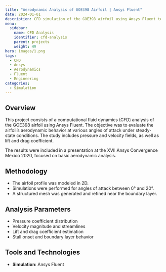 ```yaml
---
title: "Aerodynamic Analysis of GOE398 Airfoil | Ansys Fluent"
date: 2024-01-01
description: CFD simulation of the GOE398 airfoil using Ansys Fluent to study aerodynamic behavior at different angles of attack. Work presented at Ansys Convergence Mexico 2020.
menu:
  sidebar:
    name: CFD Analysis
    identifier: cfd-analysis
    parent: projects
    weight: 49
hero: images/1.png
tags:
  - CFD
  - Ansys
  - Aerodynamics
  - Fluent
  - Engineering
categories:
  - Simulation
---
```


## Overview

This project consists of a computational fluid dynamics (CFD) analysis of the GOE398 airfoil using Ansys Fluent. The objective was to evaluate the airfoil’s aerodynamic behavior at various angles of attack under steady-state conditions. The study includes pressure and velocity fields, as well as lift and drag coefficient.

The results were included in a presentation at the XVII Ansys Convergence Mexico 2020, focused on basic aerodynamic analysis.


## Methodology

- The airfoil profile was modeled in 2D.
- Simulations were performed for angles of attack between 0° and 20°.
- A structured mesh was generated and refined near the boundary layer.

## Analysis Parameters

- Pressure coefficient distribution
- Velocity magnitude and streamlines
- Lift and drag coefficient estimation
- Stall onset and boundary layer behavior

## Tools and Technologies

- **Simulation:** Ansys Fluent  
